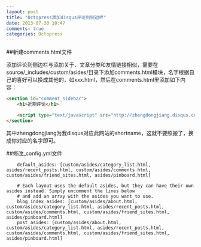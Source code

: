 ```yaml
---
layout: post
title: "Octopress添加disqus评论到侧边栏"
date: 2013-07-30 10:47
comments: true
categories: Octopress
---
```


##新建comments.html文件

添加评论到侧边栏与添加关于、文章分类和友情链接相似，需要在source/\_includes/custom/asides/目录下添加comments.html模块，名字根据自己的喜好可以换成其他的，如xxx.html，然后在comments.html里添加如下内容：

```html
<section id="comment_sidebar">
	<h1>近期评论</h1>

	<script type="text/javascript" src="http://zhengdongjiang.disqus.com/recent_comments_widget.js?num_items=5&hide_avatars=0&avatar_size=32&excerpt_length=20"></script><a href="http://disqus.com/">Powered by Disqus</a>
</section>
```

其中zhengdongjiang为我disqus对应此网站的shortname，这就不要照搬了，换成你对应的名字即可。

##修改_config.yml文件

```
	default_asides: [custom/asides/category_list.html, asides/recent_posts.html, custom/asides/comments.html, custom/asides/friend_sites.html, asides/pinboard.html]

	# Each layout uses the default asides, but they can have their own asides instead. Simply uncomment the lines below
	# and add an array with the asides you want to use.
	blog_index_asides: [custom/asides/about.html, custom/asides/category_list.html, asides/recent_posts.html, custom/asides/comments.html, custom/asides/friend_sites.html, asides/pinboard.html]
	post_asides: [custom/asides/about.html, custom/asides/category_list.html, asides/recent_posts.html, custom/asides/comments.html, custom/asides/friend_sites.html, asides/pinboard.html]
```
